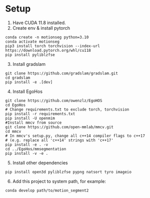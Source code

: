 # Setup
1. Have CUDA 11.8 installed.
2. Create env & install pytorch
```
conda create -n motionseg python=3.10
conda activate motionseg
pip3 install torch torchvision --index-url https://download.pytorch.org/whl/cu118
pip install pyliblzfse
```
3. Install gradslam
```
git clone https://github.com/gradslam/gradslam.git
cd gradslam
pip install -e .[dev]
```
4. Install EgoHos
```
git clone https://github.com/owenzlz/EgoHOS
cd EgoHos
# Change requirements.txt to exclude torch, torchvision
pip install -r requirements.txt
pip install -U openmim
#Install mmcv from source
git clone https://github.com/open-mmlab/mmcv.git
cd mmcv
# In mmcv's setup.py, change all c++14 compiler flags to c++17 
# (e.g. replace all 'c++14' strings with 'c++17'
pip install -e . -v
cd ../EgoHos/mmsegmentation
pip install -v -e .
```
5. Install other dependencies
```
pip install open3d pyliblzfse pypng natsort tyro imageio
```
6. Add this project to system path, for example:
```
conda develop path/to/motion_segment2

```